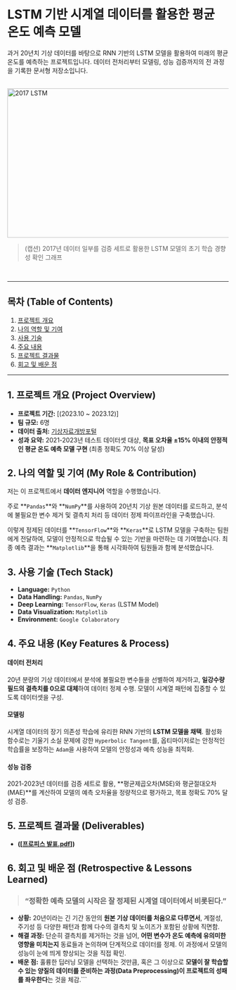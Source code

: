 # LSTM 기반 시계열 데이터를 활용한 평균 온도 예측 모델

과거 20년치 기상 데이터를 바탕으로 RNN 기반의 LSTM 모델을 활용하여 미래의 평균 온도를 예측하는 프로젝트입니다. 데이터 전처리부터 모델링, 성능 검증까지의 전 과정을 기록한 문서형 저장소입니다.

<br>

<img width="559" height="339" alt="2017 LSTM" src="https://github.com/user-attachments/assets/6520709a-f542-45c8-93fc-8e526e2d8e71" />


> (캡션) 2017년 데이터 일부를 검증 세트로 활용한 LSTM 모델의 초기 학습 경향성 확인 그래프

<br>

---

##  목차 (Table of Contents)

1.  [프로젝트 개요](#1-프로젝트-개요-project-overview)
2.  [나의 역할 및 기여](#2-나의-역할-및-기여-my-role--contribution)
3.  [사용 기술](#3-사용-기술-tech-stack)
4.  [주요 내용](#4-주요-내용-key-features--process)
5.  [프로젝트 결과물](#5-프로젝트-결과물-deliverables)
6.  [회고 및 배운 점](#6-회고-및-배운-점-retrospective--lessons-learned)

---

## 1. 프로젝트 개요 (Project Overview)

-   **프로젝트 기간:** [(2023.10 ~ 2023.12)]
-   **팀 규모:** 6명
-   **데이터 출처:** [기상자료개방포털]([https://data.kma.go.kr/cmmn/main.do])
-   **성과 요약:** 2021-2023년 테스트 데이터셋 대상, **목표 오차율 ±15% 이내의 안정적인 평균 온도 예측 모델 구현** (최종 정확도 70% 이상 달성)

## 2. 나의 역할 및 기여 (My Role & Contribution)

저는 이 프로젝트에서 **데이터 엔지니어** 역할을 수행했습니다.

주로 **`Pandas`**와 **`NumPy`**를 사용하여 20년치 기상 원본 데이터를 로드하고, 분석에 불필요한 변수 제거 및 결측치 처리 등 데이터 정제 파이프라인을 구축했습니다.

이렇게 정제된 데이터를 **`TensorFlow`**와 **`Keras`**로 LSTM 모델을 구축하는 팀원에게 전달하여, 모델이 안정적으로 학습될 수 있는 기반을 마련하는 데 기여했습니다. 최종 예측 결과는 **`Matplotlib`**을 통해 시각화하여 팀원들과 함께 분석했습니다.

## 3. 사용 기술 (Tech Stack)

-   **Language:** `Python`
-   **Data Handling:** `Pandas`, `NumPy`
-   **Deep Learning:** `TensorFlow`, `Keras` (LSTM Model)
-   **Data Visualization:** `Matplotlib`
-   **Environment:** `Google Colaboratory`

## 4. 주요 내용 (Key Features & Process)

#### 데이터 전처리
20년 분량의 기상 데이터에서 분석에 불필요한 변수들을 선별하여 제거하고, **일강수량 필드의 결측치를 0으로 대체**하여 데이터 정제 수행. 모델이 시계열 패턴에 집중할 수 있도록 데이터셋을 구성.

#### 모델링
시계열 데이터의 장기 의존성 학습에 유리한 RNN 기반의 **LSTM 모델을 채택**. 활성화 함수로는 기울기 소실 문제에 강한 `Hyperbolic Tangent`를, 옵티마이저로는 안정적인 학습률을 보장하는 `Adam`을 사용하여 모델의 안정성과 예측 성능을 최적화.

#### 성능 검증
2021-2023년 데이터를 검증 세트로 활용, **평균제곱오차(MSE)와 평균절대오차(MAE)**를 계산하여 모델의 예측 오차율을 정량적으로 평가하고, 목표 정확도 70% 달성 검증.

## 5. 프로젝트 결과물 (Deliverables)

-   **([[프로피스 발표.pdf](https://github.com/user-attachments/files/22461014/default.pdf)])**

## 6. 회고 및 배운 점 (Retrospective & Lessons Learned)

> ### “정확한 예측 모델의 시작은 **잘 정제된 시계열 데이터**에서 비롯된다.”

-   **상황:** 20년이라는 긴 기간 동안의 **원본 기상 데이터를 처음으로 다루면서**, 계절성, 주기성 등 다양한 패턴과 함께 다수의 결측치 및 노이즈가 포함된 상황에 직면함.
-   **해결 과정:** 단순히 결측치를 제거하는 것을 넘어, **어떤 변수가 온도 예측에 유의미한 영향을 미치는지** 동료들과 논의하며 단계적으로 데이터를 정제. 이 과정에서 모델의 성능이 눈에 띄게 향상되는 것을 직접 확인.
-   **배운 점:** 훌륭한 딥러닝 모델을 선택하는 것만큼, 혹은 그 이상으로 **모델이 잘 학습할 수 있는 양질의 데이터를 준비하는 과정(Data Preprocessing)이 프로젝트의 성패를 좌우한다**는 것을 체감.```
